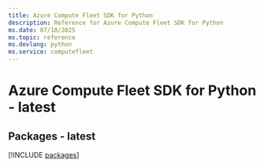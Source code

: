 ```yaml
---
title: Azure Compute Fleet SDK for Python
description: Reference for Azure Compute Fleet SDK for Python
ms.date: 07/10/2025
ms.topic: reference
ms.devlang: python
ms.service: computefleet
---
```

# Azure Compute Fleet SDK for Python - latest
## Packages - latest
[!INCLUDE [packages](compute-fleet-index.md)]
